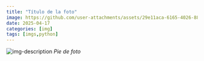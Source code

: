 ```yaml
---
title: "Título de la foto"
image: https://github.com/user-attachments/assets/29e11aca-6165-4026-88f8-2c8fef571c26
date: 2025-04-17
categories: [img]
tags: [imgs,python]
---
```

![img-description]([/destacada-cuadrado.jpg](https://github.com/user-attachments/assets/29e11aca-6165-4026-88f8-2c8fef571c26))
_Pie de foto_
